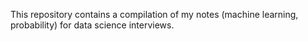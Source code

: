 This repository contains a compilation of my notes (machine learning, probability) for data science interviews.
